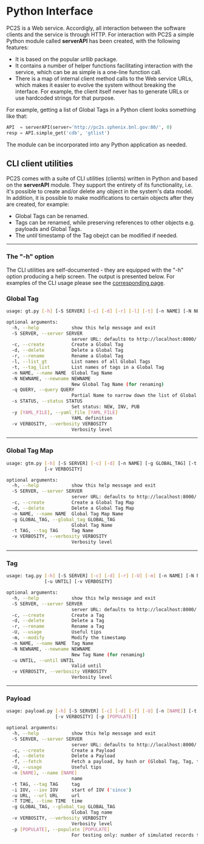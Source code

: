 # Python Interface

PC2S is a Web service. Accordigly, all interaction between the software clients
and the service is through HTTP. For interaction with PC2S a simple Python module
called **serverAPI**  has been created, with the following features:

* It is based on the popular *urllib* package.
* It contains a number of helper functions facilitating interaction with the service,
which can be as simple is a one-line function call.
* There is a map of internal client method calls to the Web service URLs,
which makes it easier to evolve the system without breaking the interface. For example,
the client itself never has to generate URLs or use hardcoded strings for that purpose.

For example, getting a list of Global Tags in a Python client looks something like that:
```python
API  = serverAPI(server='http://pc2s.sphenix.bnl.gov:80/', 0)
resp = API.simple_get('cdb', 'gtlist')
```
The module can be incorporated into any Python application as needed.

## CLI client utilities

PC2S comes with a suite of CLI utilities (clients) written in Python and
based on the **serverAPI** module. They support the entirety of its
functionality, i.e. it's possible to create and/or delete any object in
the system's data model. In addition, it is possible to make modifications
to certain objects after they are created, for example:

* Global Tags can be renamed.
* Tags can be renamed, while preserving references to other objects e.g. payloads and Global Tags.
* The *until* timestamp of the Tag obejct can be modified if needed.
---

### The "-h" option
The CLI utilities are self-documented - they are equipped with the "-h" option producing a help
screen. The output is presented below. For examples of the CLI usage please see the [corresponding page](/examples).

### Global Tag

```bash
usage: gt.py [-h] [-S SERVER] [-c] [-d] [-r] [-l] [-t] [-n NAME] [-N NEWNAME] [-q QUERY] [-s STATUS] [-y [YAML_FILE]] [-v VERBOSITY]

optional arguments:
  -h, --help            show this help message and exit
  -S SERVER, --server SERVER
                        server URL: defaults to http://localhost:8000/
  -c, --create          Create a Global Tag
  -d, --delete          Delete a Global Tag
  -r, --rename          Rename a Global Tag
  -l, --list_gt         List names of all Global Tags
  -t, --tag_list        List names of tags in a Global Tag
  -n NAME, --name NAME  Global Tag Name
  -N NEWNAME, --newname NEWNAME
                        New Global Tag Name (for renaming)
  -q QUERY, --query QUERY
                        Partial Name to narrow down the list of Global Tags
  -s STATUS, --status STATUS
                        Set status: NEW, INV, PUB
  -y [YAML_FILE], --yaml_file [YAML_FILE]
                        YAML definition
  -v VERBOSITY, --verbosity VERBOSITY
                        Verbosity level

```

---

### Global Tag Map

```bash
usage: gtm.py [-h] [-S SERVER] [-c] [-d] [-n NAME] [-g GLOBAL_TAG] [-t TAG]
              [-v VERBOSITY]

optional arguments:
  -h, --help            show this help message and exit
  -S SERVER, --server SERVER
                        server URL: defaults to http://localhost:8000/
  -c, --create          Create a Global Tag Map
  -d, --delete          Delete a Global Tag Map
  -n NAME, --name NAME  Global Tag Map Name
  -g GLOBAL_TAG, --global_tag GLOBAL_TAG
                        Global Tag Name
  -t TAG, --tag TAG     Tag Name
  -v VERBOSITY, --verbosity VERBOSITY
                        Verbosity level
```

---

### Tag

```bash
usage: tag.py [-h] [-S SERVER] [-c] [-d] [-r] [-U] [-m] [-n NAME] [-N NEWNAME]
              [-u UNTIL] [-v VERBOSITY]

optional arguments:
  -h, --help            show this help message and exit
  -S SERVER, --server SERVER
                        server URL: defaults to http://localhost:8000/
  -c, --create          Create a Tag
  -d, --delete          Delete a Tag
  -r, --rename          Rename a Tag
  -U, --usage           Useful tips
  -m, --modify          Modify the timestamp
  -n NAME, --name NAME  Tag Name
  -N NEWNAME, --newname NEWNAME
                        New Tag Name (for renaming)
  -u UNTIL, --until UNTIL
                        Valid until
  -v VERBOSITY, --verbosity VERBOSITY
                        Verbosity level
```

---

### Payload

```bash
usage: payload.py [-h] [-S SERVER] [-c] [-d] [-f] [-U] [-n [NAME]] [-t TAG] [-i IOV] [-u URL] [-T TIME] [-g GLOBAL_TAG]
                  [-v VERBOSITY] [-p [POPULATE]]

optional arguments:
  -h, --help            show this help message and exit
  -S SERVER, --server SERVER
                        server URL: defaults to http://localhost:8000/
  -c, --create          Create a Payload
  -d, --delete          Delete a Payload
  -f, --fetch           Fetch a payload, by hash or (Global Tag, Tag, time)
  -U, --usage           Useful tips
  -n [NAME], --name [NAME]
                        name
  -t TAG, --tag TAG     tag
  -i IOV, --iov IOV     start of IOV ('since')
  -u URL, --url URL     url
  -T TIME, --time TIME  time
  -g GLOBAL_TAG, --global_tag GLOBAL_TAG
                        Global Tag name
  -v VERBOSITY, --verbosity VERBOSITY
                        Verbosity level
  -p [POPULATE], --populate [POPULATE]
                        For testing only: number of simulated records to create, with random IOVs. Requires a tag name.
```

